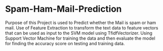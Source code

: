# Spam-Ham-Mail-Prediction
Purpose of this Project is used to Predict whether the Mail is spam or ham mail. Use of Feature Extraction to transform the text data to feature vectors that can be used as input to the SVM model using TfidfVectorizer. Using Support Vector Machine for training the data and then evaluate the model for finding the accuracy score on testing and training data.
